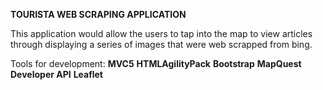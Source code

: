 **TOURISTA WEB SCRAPING APPLICATION**

This application would allow the users to tap into the map to view articles through displaying a series of images that were web scrapped from bing.

Tools for development: **MVC5**
**HTMLAgilityPack**
**Bootstrap**
**MapQuest Developer API**
**Leaflet**
